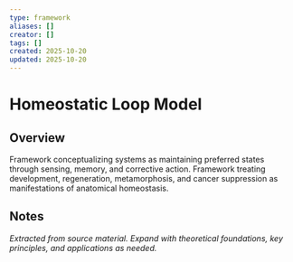 ```yaml
---
type: framework
aliases: []
creator: []
tags: []
created: 2025-10-20
updated: 2025-10-20
---
```


# Homeostatic Loop Model

## Overview

Framework conceptualizing systems as maintaining preferred states through sensing, memory, and corrective action.
Framework treating development, regeneration, metamorphosis, and cancer suppression as manifestations of anatomical homeostasis.

## Notes

*Extracted from source material. Expand with theoretical foundations, key principles, and applications as needed.*
